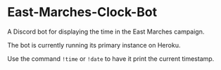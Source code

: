 # East-Marches-Clock-Bot

A Discord bot for displaying the time in the East Marches campaign.

The bot is currently running its primary instance on Heroku.

Use the command `!time` or `!date` to have it print the current timestamp.
